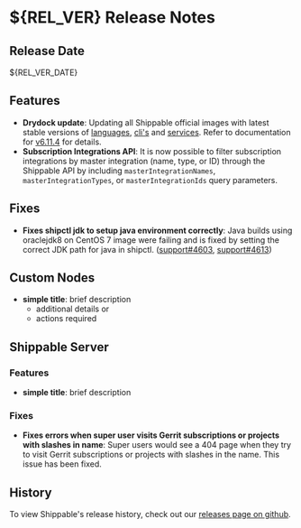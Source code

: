 # ${REL_VER} Release Notes

## Release Date

${REL_VER_DATE}

## Features

- **Drydock update**: Updating all Shippable official images with latest stable versions of [languages](http://docs.shippable.com/platform/runtime/machine-image/language-versions/), [cli's](http://docs.shippable.com/platform/runtime/machine-image/cli-versions/) and [services](http://docs.shippable.com/platform/runtime/machine-image/services-versions/). Refer to documentation
  for [v6.11.4](http://docs.shippable.com/platform/runtime/machine-image/ami-v6114/) for details.
- **Subscription Integrations API**: It is now possible to filter subscription integrations by master integration (name, type, or ID) through the Shippable API by including `masterIntegrationNames`, `masterIntegrationTypes`, or `masterIntegrationIds` query parameters.

## Fixes

- **Fixes shipctl jdk to setup java environment correctly**: Java builds using oraclejdk8 on CentOS 7 image were failing and is fixed by setting the correct JDK path for java in shipctl. ([support#4603](https://github.com/Shippable/support/issues/4603), [support#4613](https://github.com/Shippable/support/issues/4613))

## Custom Nodes

- **simple title**: brief description
  - additional details or
  - actions required

## Shippable Server

### Features

- **simple title**: brief description

### Fixes

- **Fixes errors when super user visits Gerrit subscriptions or projects with slashes in name**: Super users would see a 404 page when they try to visit Gerrit subscriptions or projects with slashes in the name. This issue has been fixed.

## History

To view Shippable's release history, check out our [releases page on github](https://github.com/Shippable/admiral/releases).
